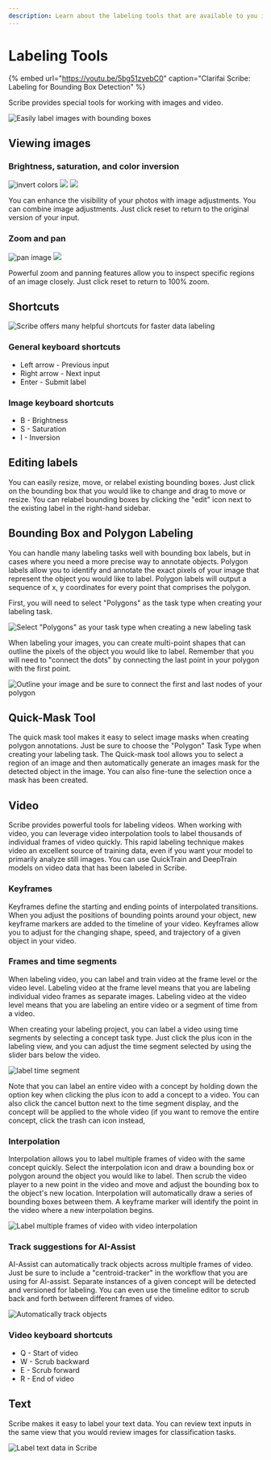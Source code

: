 ```yaml
---
description: Learn about the labeling tools that are available to you in Scribe.
---
```


# Labeling Tools

{% embed url="https://youtu.be/5bg51zyebC0" caption="Clarifai Scribe: Labeling for Bounding Box Detection" %}

Scribe provides special tools for working with images and video.

![Easily label images with bounding boxes](../../.gitbook/assets/label_bounding_box.jpg)

## Viewing images

### Brightness, saturation, and color inversion

![invert colors](../../.gitbook/assets/brightness.jpg) ![](../../.gitbook/assets/saturation.jpg) ![](../../.gitbook/assets/invert.jpg)

You can enhance the visibility of your photos with image adjustments. You can combine image adjustments. Just click reset to return to the original version of your input.

### Zoom and pan

![pan image](../../.gitbook/assets/zoom.jpg) ![](../../.gitbook/assets/pan.jpg)

Powerful zoom and panning features allow you to inspect specific regions of an image closely. Just click reset to return to 100% zoom.

## Shortcuts

![Scribe offers many helpful shortcuts for faster data labeling](../../.gitbook/assets/shortcuts.jpg)

### General keyboard shortcuts

* Left arrow - Previous input
* Right arrow - Next input
* Enter - Submit label

### Image keyboard shortcuts

* B - Brightness
* S - Saturation
* I - Inversion

## Editing labels

You can easily resize, move, or relabel existing bounding boxes. Just click on the bounding box that you would like to change and drag to move or resize. You can relabel bounding boxes by clicking the "edit" icon next to the existing label in the right-hand sidebar.

## Bounding Box and Polygon Labeling

You can handle many labeling tasks well with bounding box labels, but in cases where you need a more precise way to annotate objects. Polygon labels allow you to identify and annotate the exact pixels of your image that represent the object you would like to label. Polygon labels will output a sequence of x, y coordinates for every point that comprises the polygon.

First, you will need to select "Polygons" as the task type when creating your labeling task.

![Select &quot;Polygons&quot; as your task type when creating a new labeling task](../../.gitbook/assets/polygon-task.jpg)

When labeling your images, you can create multi-point shapes that can outline the pixels of the object you would like to label. Remember that you will need to "connect the dots" by connecting the last point in your polygon with the first point.

![Outline your image and be sure to connect the first and last nodes of your polygon](../../.gitbook/assets/polygon-label.gif)

## Quick-Mask Tool

The quick mask tool makes it easy to select image masks when creating polygon annotations. Just be sure to choose the "Polygon" Task Type when creating your labeling task. The Quick-mask tool allows you to select a region of an image and then automatically generate an images mask for the detected object in the image. You can also fine-tune the selection once a mask has been created.

## Video

Scribe provides powerful tools for labeling videos. When working with video, you can leverage video interpolation tools to label thousands of individual frames of video quickly. This rapid labeling technique makes video an excellent source of training data, even if you want your model to primarily analyze still images. You can use QuickTrain and DeepTrain models on video data that has been labeled in Scribe.

### Keyframes

Keyframes define the starting and ending points of interpolated transitions. When you adjust the positions of bounding points around your object, new keyframe markers are added to the timeline of your video. Keyframes allow you to adjust for the changing shape, speed, and trajectory of a given object in your video.


### Frames and time segments

When labeling video, you can label and train video at the frame level or the video level. Labeling video at the frame level means that you are labeling individual video frames as separate images. Labeling video at the video level means that you are labeling an entire video or a segment of time from a video.

When creating your labeling project, you can label a video using time segments by selecting a concept task type. Just click the plus icon in the labeling view, and you can adjust the time segment selected by using the slider bars below the video.

![label time segment](../../.gitbook/assets/time-segment.jpg)

Note that you can label an entire video with a concept by holding down the option key when clicking the plus icon to add a concept to a video. You can also click the cancel button next to the time segment display, and the concept will be applied to the whole video (if you want to remove the entire concept, click the trash can icon instead,


### Interpolation

Interpolation allows you to label multiple frames of video with the same concept quickly. Select the interpolation icon and draw a bounding box or polygon around the object you would like to label. Then scrub the video player to a new point in the video and move and adjust the bounding box to the object's new location. Interpolation will automatically draw a series of bounding boxes between them. A keyframe marker will identify the point in the video where a new interpolation begins.

![Label multiple frames of video with video interpolation](../../.gitbook/assets/video-timeline.jpg)

### Track suggestions for AI-Assist

AI-Assist can automatically track objects across multiple frames of video. Just be sure to include a "centroid-tracker" in the workflow that you are using for AI-assist. Separate instances of a given concept will be detected and versioned for labeling. You can even use the timeline editor to scrub back and forth between different frames of video.

![Automatically track objects](../../.gitbook/assets/detect-tracks-scribe.jpg)

### Video keyboard shortcuts

* Q - Start of video
* W - Scrub backward
* E - Scrub forward
* R - End of video

## Text

Scribe makes it easy to label your text data. You can review text inputs in the same view that you would review images for classification tasks.

![Label text data in Scribe](../../.gitbook/assets/label-text.jpg)
